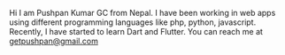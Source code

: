Hi I am Pushpan Kumar GC from Nepal.
I have been working in web apps using different programming languages like php, python, javascript.
Recently, I have started to learn Dart and Flutter.
You can reach me at getpushpan@gmail.com

